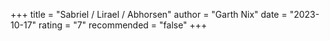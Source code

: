 +++
title = "Sabriel / Lirael / Abhorsen"
author = "Garth Nix"
date = "2023-10-17"
rating = "7"
recommended = "false"
+++
